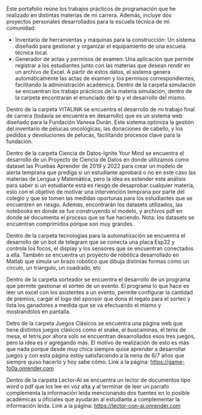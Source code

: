 Este portafolio reúne los trabajos prácticos de programación que he realizado en distintas materias de mi carrera. Además, incluye dos proyectos personales desarrollados para la escuela técnica de mi comunidad:
* Inventario de herramientas y máquinas para la construcción: Un sistema diseñado para gestionar y organizar el equipamiento de una escuela técnica local.
* Generador de actas y permisos de examen: Una aplicación que permite registrar a los estudiantes junto con las materias que desean rendir en un archivo de Excel. A partir de estos datos, el sistema genera automáticamente las actas de examen y los permisos correspondientes, facilitando la administración académica. 
Dentro de la carpeta simulación se encuentran los trabajo prácticos de la materia simulación, dentro de la carpeta encontrarán el enunciado del tp y el desarrollo del mismo.

Dentro de la carpeta VITALINK se encuentra el desarrollo de mi trabajo final de carrera (todavia se encuentra en desarrollo) que es un sistema web diseñado para la Fundación Vanesa Durán. Este sistema optimiza la gestión del inventario de pelucas oncológicas, las donaciones de cabello, y los pedidos y devoluciones de pelucas, facilitando procesos clave para la fundación.

Dentro de la carpeta Ciencia de Datos-Ignite Your Mind se encuentra el desarrollo de un Proyecto de Ciencia de Datos en donde utilizamos como dataset las Pruebas Aprender de 2019 y 2022 para crear un modelo de alerta temprana que prediga si un estudiante aprobará o no en este caso las materias de Lengua y Matemática, pero la idea es extender este análisis para saber si un estudiante está es riesgo de desaprobar cualquier materia, esto con el objetivo de motivar una intervención temprana por parte del colegio y que se tomen las medidas oportunas para los estudiantes que se encuentren en riesgo. Además, encontrarán los datasets utilizados, las notebooks en donde se fue construyendo el modelo, y archivos pdf en donde se documenta el proceso que se fue haciendo. Nota: los datasets se encuentran comprimidos porque son muy grandes. 

Dentro de la carpeta tecnologías para la automatización se encuentra el desarrollo de un bot de telegram que se conecta una placa Esp32 y controla los focos, el display y los sensores que se encuentran conectados a ella. También se encuentra un proyecto de robótica desarrollado en Matlab que simula un brazo robótico que dibuja distintas formas como un circulo, un triangulo, un cuadrado, etc

Dentro de la carpeta sorteador se encuentra el desarrollo de un programa que permite gestionar el sorteo de un evento. El programa lo que hace es leer un excel con los asistentes a un evento, permite configurar la cantidad de premios, cargar el logo del sponsor que dona el regalo para el sorteo y lista los ganadores a medida que se va efectuando el mismo y mostrandolos en pantalla.

Detro de la carpeta Juegos Clásicos se encuentra una página web que tiene distintos juegos clásicos como el snake, el buscaminas, el tenis de mesa, el tetris,por ahora solo se encuentran desarrollados esos tres juegos, pero la idea es ir agregando más. El motivo de realización de esto es más que nada porque desde muy chica siempre quise aprender a desarrollar juegos y con esta página estoy satisfaciendo a la nena de 6/7 años que siempre quiso hacerlo y hoy sabe cómo. Link a la página: https://game-fo0a.onrender.com  

Dentro de la carpeta Lector-AI se encuentra un lector de documentos tipo word o pdf que los lee en voz alta y al terminar de leer un parrafo complementa la información leida mencionando dos fuentes en lo posible académicas u oficiales que ayudarán al estudiante a complementar la información leida. Link a la página: https://lector-con-ai.onrender.com 
